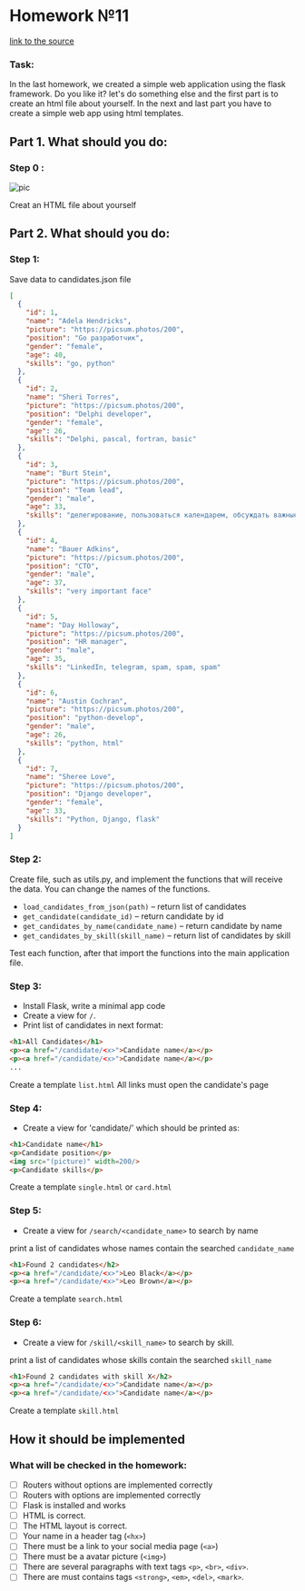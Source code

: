 # Homework №11
[link to the source](https://skyengpublic.notion.site/11-8d13de21a29f4467a5dd3c07217042fc)
### Task:
In the last homework, we created a simple web application using the flask framework. Do you like it? let's do something else and the first part is to create an html file about yourself. In the next and last part you have to create a simple web app using html templates.
## Part 1. What should you do:  
### Step 0 :  

![pic](https://skyengpublic.notion.site/image/https%3A%2F%2Fs3-us-west-2.amazonaws.com%2Fsecure.notion-static.com%2Fd82ac4ae-31a1-4082-a134-b73e9d0ca886%2F%D0%A1%D0%BD%D0%B8%D0%BC%D0%BE%D0%BA_%D1%8D%D0%BA%D1%80%D0%B0%D0%BD%D0%B0_2022-02-14_%D0%B2_22.29.33.png?table=block&id=c17cd724-5bce-417c-968a-a24d6675cf0f&spaceId=0771f0bb-b4cb-4a14-bc05-94cbd33fc70d&width=2000&userId=&cache=v2)

Creat an HTML file about yourself

## Part 2. What should you do:
### Step 1:  
Save data to candidates.json file
```json
[
  {
    "id": 1,
    "name": "Adela Hendricks",
    "picture": "https://picsum.photos/200",
    "position": "Go разработчик",
    "gender": "female",
    "age": 40,
    "skills": "go, python"
  },
  {
    "id": 2,
    "name": "Sheri Torres",
    "picture": "https://picsum.photos/200",
    "position": "Delphi developer",
    "gender": "female",
    "age": 26,
    "skills": "Delphi, pascal, fortran, basic"
  },
  {
    "id": 3,
    "name": "Burt Stein",
    "picture": "https://picsum.photos/200",
    "position": "Team lead",
    "gender": "male",
    "age": 33,
    "skills": "делегирование, пользоваться календарем, обсуждать важные вопросы"
  },
  {
    "id": 4,
    "name": "Bauer Adkins",
    "picture": "https://picsum.photos/200",
    "position": "CTO",
    "gender": "male",
    "age": 37,
    "skills": "very important face"
  },
  {
    "id": 5,
    "name": "Day Holloway",
    "picture": "https://picsum.photos/200",
    "position": "HR manager",
    "gender": "male",
    "age": 35,
    "skills": "LinkedIn, telegram, spam, spam, spam"
  },
  {
    "id": 6,
    "name": "Austin Cochran",
    "picture": "https://picsum.photos/200",
    "position": "python-develop",
    "gender": "male",
    "age": 26,
    "skills": "python, html"
  },
  {
    "id": 7,
    "name": "Sheree Love",
    "picture": "https://picsum.photos/200",
    "position": "Django developer",
    "gender": "female",
    "age": 33,
    "skills": "Python, Django, flask"
  }
]
```

### Step 2:  
Create file, such as utils.py, and implement the functions that will receive the data. You can change the names of the functions.

- `load_candidates_from_json(path)` – return list of candidates
- `get_candidate(candidate_id)` – return candidate by id
- `get_candidates_by_name(candidate_name)` – return candidate by name
- `get_candidates_by_skill(skill_name)` – return list of candidates by skill

Test each function, after that import the functions into the main application file.

### Step 3:  
* Install Flask, write a minimal app code 
* Create a view for   `/`.
* Print list of candidates in next format:
```html
<h1>All Candidates</h1>
<p><a href="/candidate/<x>">Candidate name</a></p>
<p><a href="/candidate/<x>">Candidate name</a></p>
...
```
Create a template `list.html`
All links must open the candidate's page
### Step 4:
* Create a view for 'candidate/<x>' which should be printed as:

```html
<h1>Candidate name</h1>
<p>Candidate position</p>
<img src="(picture)" width=200/>
<p>Candidate skills</p>
```
Create a template `single.html` or `card.html`
### Step 5:
* Create a view for `/search/<candidate_name>` to search by name

print a list of candidates whose names contain the searched `candidate_name`
```html
<h1>Found 2 candidates</h2>
<p><a href="/candidate/<x>">Leo Black</a></p>
<p><a href="/candidate/<x>">Leo Brown</a></p>
```
Create a template `search.html`

### Step 6:
* Create a view for `/skill/<skill_name>` to search by skill.

print a list of candidates whose skills contain the searched `skill_name`

```html
<h1>Found 2 candidates with skill X</h2>
<p><a href="/candidate/<x>">Candidate name</a></p>
<p><a href="/candidate/<x>">Candidate name</a></p>
```
Create a template `skill.html`
## How it should be implemented  
### What will be checked in the homework:
- [ ] Routers without options are implemented correctly
- [ ] Routers with options are implemented correctly
- [ ] Flask is installed and works
- [ ] HTML is correct.
- [ ] The HTML layout is correct.
- [ ] Your name in a header tag (`<hx>`)
- [ ] There must be a link to your social media page (`<a>`)
- [ ] There must be a avatar picture (`<img>`)
- [ ] There are several paragraphs with text tags `<p>`, `<br>`, `<div>`. 
- [ ] There are must contains tags `<strong>`, `<em>`, `<del>`, `<mark>`.
 
 [## Project status]::
 [### Tag v1.0]::
 [- Create MVP]::
